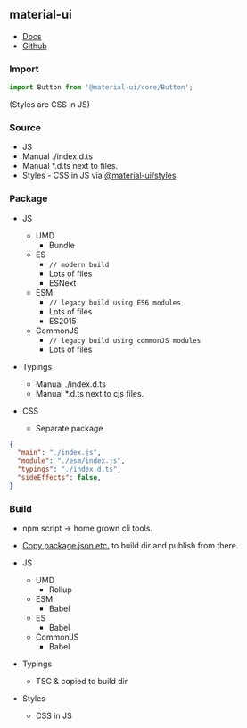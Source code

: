 ## material-ui

- [Docs](https://material-ui.com/)
- [Github](https://github.com/mui-org/material-ui/)

### Import

```ts
import Button from '@material-ui/core/Button';
```

(Styles are CSS in JS)

### Source

- JS
- Manual ./index.d.ts
- Manual *.d.ts next to files.
- Styles - CSS in JS via [@material-ui/styles](https://material-ui.com/styles/basics/)

### Package

- JS
  - UMD
    - Bundle
  - ES
    - `// modern build`
    - Lots of files
    - ESNext
  - ESM
    - `// legacy build using ES6 modules`
    - Lots of files
    - ES2015
  - CommonJS
    - `// legacy build using commonJS modules`
    - Lots of files

- Typings
  - Manual ./index.d.ts
  - Manual *.d.ts next to cjs files.

- CSS
  - Separate package

```json
{
  "main": "./index.js",
  "module": "./esm/index.js",
  "typings": "./index.d.ts",
  "sideEffects": false,
}
```

### Build

- npm script -> home grown cli tools.
- [Copy package.json etc.](https://github.com/mui-org/material-ui/blob/next/scripts/copy-files.js) to build dir and publish from there.

- JS
  - UMD
    - Rollup
  - ESM
    - Babel
  - ES
    - Babel
  - CommonJS
    - Babel

- Typings
  - TSC & copied to build dir

- Styles
  - CSS in JS
